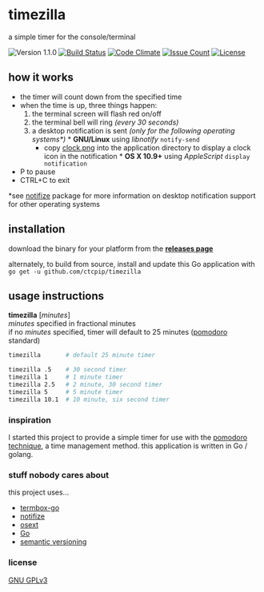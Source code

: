 # timezilla

a simple timer for the console/terminal

![Version 1.1.0](https://img.shields.io/badge/version-1.1.0-blue.svg)
[![Build Status](https://img.shields.io/travis/ctcpip/timezilla.svg)](http://travis-ci.org/ctcpip/timezilla)
[![Code Climate](https://img.shields.io/codeclimate/github/ctcpip/timezilla.svg)](https://codeclimate.com/github/ctcpip/timezilla)
[![Issue Count](https://img.shields.io/codeclimate/issues/github/ctcpip/timezilla.svg)](https://codeclimate.com/github/ctcpip/timezilla/issues)
[![License](https://img.shields.io/badge/license-GNU%20GPLv3-blue.svg)](./LICENSE)

## how it works

* the timer will count down from the specified time
* when the time is up, three things happen:
    1. the terminal screen will flash red on/off
    1. the terminal bell will ring _(every 30 seconds)_
    1. a desktop notification is sent _(only for the following operating systems*)_
      * __GNU/Linux__ using _libnotify_ `notify-send`
        * copy [clock.png](http://github.com/ctcpip/timezilla/blob/master/clock.png) into the application directory to display a clock icon in the notification
      * __OS X 10.9+__ using _AppleScript_ `display notification`
* P to pause
* CTRL+C to exit

\*see [notifize](http://github.com/ctcpip/notifize) package for more information on desktop notification support for other operating systems

## installation

download the binary for your platform from the __[releases page](http://github.com/ctcpip/timezilla/releases/latest)__

alternately, to build from source, install and update this Go application with `go get -u github.com/ctcpip/timezilla`

## usage instructions

__timezilla__ [_minutes_]  
_minutes_ specified in fractional minutes  
if no _minutes_ specified, timer will default to 25 minutes ([pomodoro](http://en.wikipedia.org/wiki/Pomodoro_Technique) standard)

~~~ sh
timezilla       # default 25 minute timer

timezilla .5    # 30 second timer
timezilla 1     # 1 minute timer
timezilla 2.5   # 2 minute, 30 second timer
timezilla 5     # 5 minute timer
timezilla 10.1  # 10 minute, six second timer
~~~

### inspiration

I started this project to provide a simple timer for use with the [pomodoro technique](http://en.wikipedia.org/wiki/Pomodoro_Technique), a time management method. this application is written in Go / golang.

### stuff nobody cares about

this project uses...

* [termbox-go](http://github.com/nsf/termbox-go)
* [notifize](http://github.com/ctcpip/notifize)
* [osext](http://github.com/kardianos/osext)
* [Go](http://golang.org)
* [semantic versioning](http://semver.org/)

### license

[GNU GPLv3](http://www.gnu.org/licenses/gpl-3.0.en.html)
